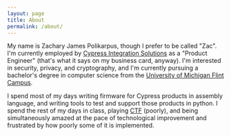```yaml
---
layout: page
title: About
permalink: /about/
---
```


My name is Zachary James Polikarpus, though I prefer to be called "Zac". I'm
currently employed by [Cypress Integration Solutions][1] as a "Product
Engineer" (that's what it says on my business card, anyway). I'm interested in
security, privacy, and cryptography, and I'm currently pursuing a bachelor's
degree in computer science from the [University of Michigan Flint Campus][2].

I spend most of my days writing firmware for Cypress products in assembly
language, and writing tools to test and support those products in python. I
spend the rest of my days in class, playing [CTF][4] (poorly), and being
simultaneously amazed at the pace of technological improvement and frustrated
by how poorly some of it is implemented.

[1]: https://cypressintegration.com
[2]: https://umflint.edu
[3]: /assets/resume.pdf
[4]: https://ctftime.org
